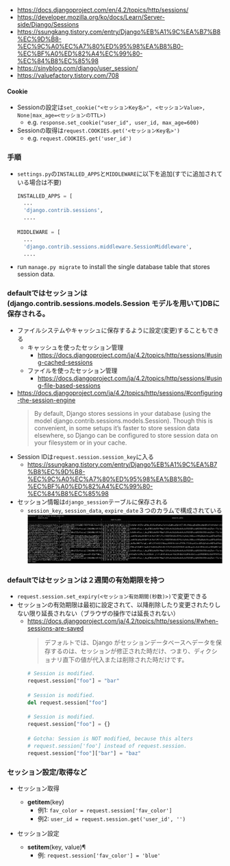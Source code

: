 - https://docs.djangoproject.com/en/4.2/topics/http/sessions/
- https://developer.mozilla.org/ko/docs/Learn/Server-side/Django/Sessions
- https://ssungkang.tistory.com/entry/Django%EB%A1%9C%EA%B7%B8%EC%9D%B8-%EC%9C%A0%EC%A7%80%ED%95%98%EA%B8%B0-%EC%BF%A0%ED%82%A4%EC%99%80-%EC%84%B8%EC%85%98
- https://sinyblog.com/django/user_session/
- https://valuefactory.tistory.com/708
   
#### Cookie
- Sessionの設定は`set_cookie("<セッションKey名>", <セッションValue>, None|max_age=<セッションのTTL>)`
  - e.g. `response.set_cookie("user_id", user_id, max_age=600)`
- Sessionの取得は`request.COOKIES.get('<セッションKey名>')`
  - e.g. `request.COOKIES.get('user_id')`

### 手順
- `settings.py`の`INSTALLED_APPS`と`MIDDLEWARE`に以下を追加(すでに追加されている場合は不要)
  ~~~python
  INSTALLED_APPS = [
    ...
    'django.contrib.sessions',
    ....

  MIDDLEWARE = [
    ...
    'django.contrib.sessions.middleware.SessionMiddleware',
    ....
  ~~~
- run `manage.py migrate` to install the single database table that stores session data.

### defaultではセッションは(django.contrib.sessions.models.Session モデルを用いて)DBに保存される。
- ファイルシステムやキャッシュに保存するように設定(変更)することもできる
  - キャッシュを使ったセッション管理
    - https://docs.djangoproject.com/ja/4.2/topics/http/sessions/#using-cached-sessions
  - ファイルを使ったセッション管理
    - https://docs.djangoproject.com/ja/4.2/topics/http/sessions/#using-file-based-sessions
- https://docs.djangoproject.com/ja/4.2/topics/http/sessions/#configuring-the-session-engine
  > By default, Django stores sessions in your database (using the model django.contrib.sessions.models.Session). Though this is convenient, in some setups it’s faster to store session data elsewhere, so Django can be configured to store session data on your filesystem or in your cache.
- Session IDは`request.session.session_key`に入る
  - https://ssungkang.tistory.com/entry/Django%EB%A1%9C%EA%B7%B8%EC%9D%B8-%EC%9C%A0%EC%A7%80%ED%95%98%EA%B8%B0-%EC%BF%A0%ED%82%A4%EC%99%80-%EC%84%B8%EC%85%98
- セッション情報は`django_session`テーブルに保存される
  - `session_key`, `session_data`, `expire_date`３つのカラムで構成されている
  ![](../image/django_session.jpg)

### defaultではセッションは２週間の有効期限を持つ
- `request.session.set_expiry(<セッション有効期間(秒数)>)`で変更できる
- セッションの有効期限は最初に設定されて、以降削除したり変更されたりしない限り延長されない（ブラウザの操作では延長されない）
  - https://docs.djangoproject.com/ja/4.2/topics/http/sessions/#when-sessions-are-saved
    > デフォルトでは、Django がセッションデータベースへデータを保存するのは、セッションが修正された時だけ、つまり、ディクショナリ直下の値が代入または削除された時だけです。
    ~~~python
    # Session is modified.
    request.session["foo"] = "bar"

    # Session is modified.
    del request.session["foo"]

    # Session is modified.
    request.session["foo"] = {}

    # Gotcha: Session is NOT modified, because this alters
    # request.session['foo'] instead of request.session.
    request.session["foo"]["bar"] = "baz"
    ~~~

### セッション設定/取得など
- セッション取得
  - __getitem__(key)
    - 例1: `fav_color = request.session['fav_color']`
    - 例2: `user_id = request.session.get('user_id', '')`

- セッション設定
  - __setitem__(key, value)¶
    - 例: `request.session['fav_color'] = 'blue'`